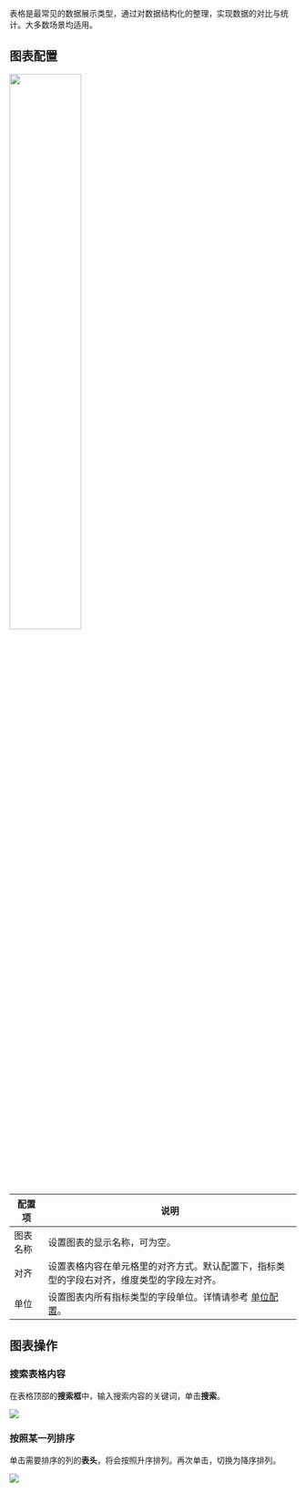 表格是最常见的数据展示类型，通过对数据结构化的整理，实现数据的对比与统计。大多数场景均适用。

## 图表配置

<img src="https://qcloudimg.tencent-cloud.cn/raw/b267a20ddfdfa45a4c6a23de55d4a84a.png" style="width:50%;" />

| 配置项   | 说明                                                         |
| -------- | ------------------------------------------------------------ |
| 图表名称 | 设置图表的显示名称，可为空。                                 |
| 对齐     | 设置表格内容在单元格里的对齐方式。默认配置下，指标类型的字段右对齐，维度类型的字段左对齐。 |
| 单位 | 设置图表内所有指标类型的字段单位。详情请参考 [单位配置](https://cloud.tencent.com/document/product/614/74036)。     |


## 图表操作

### 搜索表格内容

在表格顶部的**搜索框**中，输入搜索内容的关键词，单击**搜索**。

![](https://qcloudimg.tencent-cloud.cn/raw/0343e3450806017df142840dcd4f7470.png)

### 按照某一列排序

单击需要排序的列的**表头**，将会按照升序排列。再次单击，切换为降序排列。

![](https://qcloudimg.tencent-cloud.cn/raw/dad0de4afaa4ba1f167926fc5fcaed9f.png)


